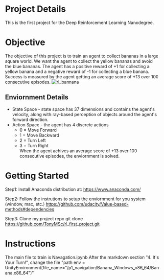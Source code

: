 # Project Details
This is the first project for the Deep Reinforcement Learning Nanodegree.  

# Objective
The objective of this project is to train an agent to collect bananas in a large square world.  We want the agent to collect the yellow bananas and avoid the blue bananas.  The agent has a positive reward of +1 for collecting a yellow banana and a negative reward of -1 for collecting a blue banana.  Success is measured by the agent getting an average score of +13 over 100 consecutive episodes.
![rl_bannana](https://user-images.githubusercontent.com/54339413/177430670-8de2f98f-4ca6-4a8e-9aaa-00027fdfaf82.gif)

## Enviornment Details
* State Space - state space has 37 dimensions and contains the agent's velocity, along with ray-based perception of objects around the agent's forward direction.
* Action Space - the agent has 4 discrete actions 
  * 0 = Move Forward
  * 1 = Move Backward
  * 2 = Turn Left
  * 3 = Turn Right
<br> When the agent achives an average score of +13 over 100 consecutive episodes, the enviornment is solved.

# Getting Started
Step1:
Install Anaconda distribution at:
https://www.anaconda.com/

Step2:
Follow the instrutions to setup the enviornment for you system (window, mac, etc.)
https://github.com/udacity/Value-based-methods#dependencies

Step3:
Clone my project repo
git clone https://github.com/TonyMSc/rl_first_project.git

# Instructions
The main file to train is Navagation.ipynb
After the markdown section "4. It's Your Turn!", change the file "path env = UnityEnvironment(file_name="<your location>/p1_navigation/Banana_Windows_x86_64/Banana.x86_64")"

